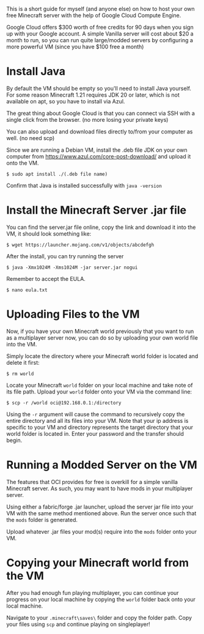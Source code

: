 This is a short guide for myself (and anyone else) on how to host your own free Minecraft server with the help of Google Cloud Compute Engine.

Google Cloud offers $300 worth of free credits for 90 days when you sign up with your Google account. A simple Vanilla server will cost about $20 a month to run, so you can run quite large/modded servers by configuring a more powerful VM (since you have $100 free a month)

# Install Java

By default the VM should be empty so you'll need to install Java yourself. For some reason Minecraft 1.21 requires JDK 20 or later, which is not available on apt, so you have to install via Azul.

The great thing about Google Cloud is that you can connect via SSH with a single click from the browser. (no more losing your private keys)

You can also upload and download files directly to/from your computer as well. (no need scp)

Since we are running a Debian VM, install the .deb file JDK on your own computer from https://www.azul.com/core-post-download/ and upload it onto the VM.
```
$ sudo apt install ./(.deb file name)
```
Confirm that Java is installed successfully with ``` java -version ```

# Install the Minecraft Server .jar file

You can find the server.jar file online, copy the link and download it into the VM, it should look something like:
```
$ wget https://launcher.mojang.com/v1/objects/abcdefgh
```

After the install, you can try running the server

```
$ java -Xmx1024M -Xms1024M -jar server.jar nogui
```

Remember to accept the EULA.
```
$ nano eula.txt
```

# Uploading Files to the VM

Now, if you have your own Minecraft world previously that you want to run as a multiplayer server now, you can do so by uploading your own world file into the VM.

Simply locate the directory where your Minecraft world folder is located and delete it first:
```
$ rm world
```

Locate your Minecraft ``` world ``` folder on your local machine and take note of its file path. 
Upload your ``` world ``` folder onto your VM via the command line:
```
$ scp -r /world oci@192.168.0.1:/directory
```
Using the ``` -r ``` argument will cause the command to recursively copy the entire directory and all its files into your VM. Note that your ip address is specific to your VM and directory represents the target directory that your world folder is located in. Enter your password and the transfer should begin. 

# Running a Modded Server on the VM
The features that OCI provides for free is overkill for a simple vanilla Minecraft server. As such, you may want to have mods in your multiplayer server.

Using either a fabric/forge .jar launcher, upload the server jar file into your VM with the same method mentioned above. Run the server once such that the ``` mods ``` folder is generated.

Upload whatever .jar files your mod(s) require into the ``` mods ``` folder onto your VM.

# Copying your Minecraft world from the VM
After you had enough fun playing multiplayer, you can continue your progress on your local machine by copying the ``` world ``` folder back onto your local machine.

Navigate to your ``` .minecraft\saves\ ``` folder and copy the folder path. Copy your files using ``` scp ``` and continue playing on singleplayer!
